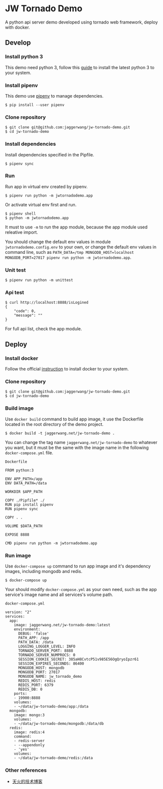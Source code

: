 # JW Tornado Demo

A python api server demo developed using tornado web framework, deploy with docker.

## Develop

### Install python 3

This demo need python 3, follow this [guide](http://docs.python-guide.org/en/latest/starting/installation/) to install the latest python 3 to your system.

### Install pipenv

This demo use [pipenv](http://docs.python-guide.org/en/latest/dev/virtualenvs/) to manage dependencies.

```
$ pip install --user pipenv
```

### Clone repository

```
$ git clone git@github.com:jaggerwang/jw-tornado-demo.git
$ cd jw-tornado-demo
```

### Install dependencies

Install dependencies specified in the Pipfile.

```
$ pipenv sync
```

### Run

Run app in virtual env created by pipenv.

```
$ pipenv run python -m jwtornadodemo.app
```

Or activate virtual env first and run.

```
$ pipenv shell
$ python -m jwtornadodemo.app
```

It must to use `-m` to run the app module, because the app module used releative import.

You should change the default env values in module `jwtornadodemo.config.env` to your own, or change the default env values in command line, such as `PATH_DATA=/tmp MONGODB_HOST=localhost MONGODB_PORT=27017 pipenv run python -m jwtornadodemo.app`.

### Unit test

```
$ pipenv run python -m unittest
```

### Api test

```
$ curl http://localhost:8888/isLogined
{
    "code": 0,
    "message": ""
}
```

For full api list, check the app module.

## Deploy

### Install docker

Follow the official [instruction](https://docs.docker.com/install/) to install docker to your system.

### Clone repository

```
$ git clone git@github.com:jaggerwang/jw-tornado-demo.git
$ cd jw-tornado-demo
```

### Build image

Use `docker build` command to build app image, it use the Dockerfile located in the root directory of the demo project.

```
$ docker build -t jaggerwang.net/jw-tornado-demo .
```

You can change the tag name `jaggerwang.net/jw-tornado-demo` to whatever you want, but it must be the same with the image name in the following `docker-compose.yml` file.

`Dockerfile`

```
FROM python:3

ENV APP_PATH=/app
ENV DATA_PATH=/data

WORKDIR $APP_PATH

COPY ./Pipfile* ./
RUN pip install pipenv
RUN pipenv sync

COPY . .

VOLUME $DATA_PATH

EXPOSE 8888

CMD pipenv run python -m jwtornadodemo.app

```

### Run image

Use `docker-compose up` command to run app image and it's dependency images, including mongodb and redis.

```
$ docker-compose up
```

Your should modify `docker-compose.yml` as your own need, such as the app service's image name and all services's volume path.

`docker-compose.yml`

```
version: "2"
services:
  app:
    image: jaggerwang.net/jw-tornado-demo:latest
    environment:
      DEBUG: 'false'
      PATH_APP: /app
      PATH_DATA: /data
      LOGGING_LOGGER_LEVEL: INFO
      TORNADO_SERVER_PORT: 8888
      TORNADO_SERVER_NUMPROCS: 0
      SESSION_COOKIE_SECRET: 385aH8CvtcP51v985E56OgQryoIpzr61
      SESSION_EXPIRES_SECONDS: 86400
      MONGODB_HOST: mongodb
      MONGODB_PORT: 27017
      MONGODB_NAME: jw_tornado_demo
      REDIS_HOST: redis
      REDIS_PORT: 6379
      REDIS_DB: 0
    ports:
    - 19900:8888
    volumes:
    - ~/data/jw-tornado-demo/app:/data
  mongodb:
    image: mongo:3
    volumes:
    - ~/data/jw-tornado-demo/mongodb:/data/db
  redis:
    image: redis:4
    command:
    - redis-server
    - --appendonly
    - 'yes'
    volumes:
    - ~/data/jw-tornado-demo/redis:/data
```

### Other references

* [天火的技术博客](https://blog.jaggerwang.net/)
